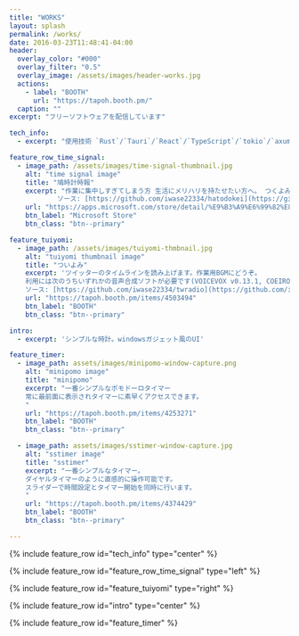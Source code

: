 ```yaml
---
title: "WORKS"
layout: splash
permalink: /works/
date: 2016-03-23T11:48:41-04:00
header:
  overlay_color: "#000"
  overlay_filter: "0.5"
  overlay_image: /assets/images/header-works.jpg
  actions:
    - label: "BOOTH"
      url: "https://tapoh.booth.pm/"
  caption: ""
excerpt: "フリーソフトウェアを配信しています"

tech_info: 
  - excerpt: "使用技術 `Rust`/`Tauri`/`React`/`TypeScript`/`tokio`/`axum`/`OAuth2` "

feature_row_time_signal:
  - image_path: /assets/images/time-signal-thumbnail.jpg
    alt: "time signal image"
    title: "鳩時計時報"
    excerpt: "作業に集中しすぎてしまう方 生活にメリハリを持たせたい方へ。 つくよみちゃんたちが読み上げるシンプルな時報アプリ。 一時間ごとに時間を読み上げます。 声は選択することが可能です。<br>
            ソース: [https://github.com/iwase22334/hatodokei](https://github.com/iwase22334/hatodokei)"
    url: "https://apps.microsoft.com/store/detail/%E9%B3%A9%E6%99%82%E8%A8%88%E6%99%82%E5%A0%B1/XPFNZ9XWM970FJ?ocid=pdpshare"
    btn_label: "Microsoft Store"
    btn_class: "btn--primary"

feature_tuiyomi:
  - image_path: /assets/images/tuiyomi-thmbnail.jpg
    alt: "tuiyomi thumbnail image"
    title: "ついよみ"
    excerpt: 'ツイッターのタイムラインを読み上げます。作業用BGMにどうぞ。
    利用には次のうちいずれかの音声合成ソフトが必要です(VOICEVOX v0.13.1, COEIROINK v1.6.0, LMROID v1.3, SHAREVOX v0.1.7, ITVOICE v1.0.1)<br>
    ソース: [https://github.com/iwase22334/twradio](https://github.com/iwase22334/twradio)'
    url: "https://tapoh.booth.pm/items/4503494"
    btn_label: "BOOTH"
    btn_class: "btn--primary"

intro: 
  - excerpt: 'シンプルな時計。windowsガジェット風のUI'

feature_timer:
  - image_path: assets/images/minipomo-window-capture.png
    alt: "minipomo image"
    title: "minipomo"
    excerpt: "一番シンプルなポモドーロタイマー
    常に最前面に表示されタイマーに素早くアクセスできます。
    "
    url: "https://tapoh.booth.pm/items/4253271"
    btn_label: "BOOTH"
    btn_class: "btn--primary"

  - image_path: assets/images/sstimer-window-capture.jpg
    alt: "sstimer image"
    title: "sstimer"
    excerpt: "一番シンプルなタイマー。
    ダイヤルタイマーのように直感的に操作可能です。
    スライダーで時間設定とタイマー開始を同時に行います。
    "
    url: "https://tapoh.booth.pm/items/4374429"
    btn_label: "BOOTH"
    btn_class: "btn--primary"

---
```


{% include feature_row id="tech_info" type="center" %}

{% include feature_row id="feature_row_time_signal" type="left" %}

{% include feature_row id="feature_tuiyomi" type="right" %}

{% include feature_row id="intro" type="center" %}

{% include feature_row id="feature_timer" %}


